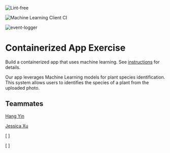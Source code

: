 ![Lint-free](https://github.com/nyu-software-engineering/containerized-app-exercise/actions/workflows/lint.yml/badge.svg)

![Machine Learning Client CI](https://github.com/nyu-software-engineering/containerized-app-exercise/actions/workflows/ml-client.yml/badge.svg)

![event-logger](https://github.com/nyu-software-engineering/containerized-app-exercise/actions/workflows/event-logger.yml/badge.svg)

# Containerized App Exercise

Build a containerized app that uses machine learning. See [instructions](./instructions.md) for details.

Our app leverages Machine Learning models for plant species identification. This system allows users to identifies the species of a plant from the uploaded photo.

## Teammates

[Hang Yin](https://github.com/Popilopi168)

[Jessica Xu](https://github.com/Jessicakk0711)

[ ]

[ ]
